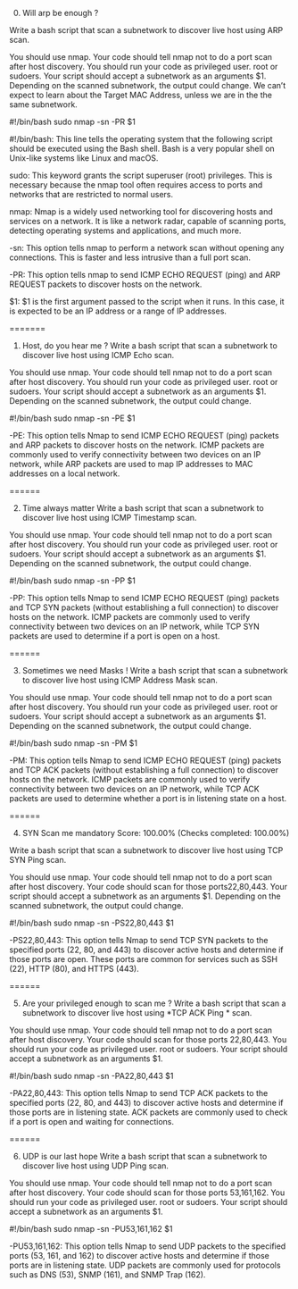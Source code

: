 0. Will arp be enough ?

Write a bash script that scan a subnetwork to discover live host using ARP scan.

You should use nmap.
Your code should tell nmap not to do a port scan after host discovery.
You should run your code as privileged user. root or sudoers.
Your script should accept a subnetwork as an arguments $1.
Depending on the scanned subnetwork, the output could change.
We can’t expect to learn about the Target MAC Address, unless we are in the the same subnetwork.

#!/bin/bash
sudo nmap -sn -PR $1


#!/bin/bash:
This line tells the operating system that the following script should be executed using the Bash shell. Bash is a very popular shell on Unix-like systems like Linux and macOS.

sudo:
This keyword grants the script superuser (root) privileges. This is necessary because the nmap tool often requires access to ports and networks that are restricted to normal users.

nmap:
Nmap is a widely used networking tool for discovering hosts and services on a network. It is like a network radar, capable of scanning ports, detecting operating systems and applications, and much more.

-sn:
This option tells nmap to perform a network scan without opening any connections. This is faster and less intrusive than a full port scan.

-PR:
This option tells nmap to send ICMP ECHO REQUEST (ping) and ARP REQUEST packets to discover hosts on the network.


$1:
$1 is the first argument passed to the script when it runs. In this case, it is expected to be an IP address or a range of IP addresses.

=======

1. Host, do you hear me ?
Write a bash script that scan a subnetwork to discover live host using ICMP Echo scan.

You should use nmap.
Your code should tell nmap not to do a port scan after host discovery.
You should run your code as privileged user. root or sudoers.
Your script should accept a subnetwork as an arguments $1.
Depending on the scanned subnetwork, the output could change.

#!/bin/bash
sudo nmap -sn -PE $1

-PE:
This option tells Nmap to send ICMP ECHO REQUEST (ping) packets and ARP packets to discover hosts on the network. ICMP packets are commonly used to verify connectivity between two devices on an IP network, while ARP packets are used to map IP addresses to MAC addresses on a local network.

======

2. Time always matter
Write a bash script that scan a subnetwork to discover live host using ICMP Timestamp scan.

You should use nmap.
Your code should tell nmap not to do a port scan after host discovery.
You should run your code as privileged user. root or sudoers.
Your script should accept a subnetwork as an arguments $1.
Depending on the scanned subnetwork, the output could change.

#!/bin/bash
sudo nmap -sn -PP $1

-PP:
This option tells Nmap to send ICMP ECHO REQUEST (ping) packets and TCP SYN packets (without establishing a full connection) to discover hosts on the network. ICMP packets are commonly used to verify connectivity between two devices on an IP network, while TCP SYN packets are used to determine if a port is open on a host.

======

3. Sometimes we need Masks !
Write a bash script that scan a subnetwork to discover live host using ICMP Address Mask scan.

You should use nmap.
Your code should tell nmap not to do a port scan after host discovery.
You should run your code as privileged user. root or sudoers.
Your script should accept a subnetwork as an arguments $1.
Depending on the scanned subnetwork, the output could change.

#!/bin/bash
sudo nmap -sn -PM $1


-PM:
This option tells Nmap to send ICMP ECHO REQUEST (ping) packets and TCP ACK packets (without establishing a full connection) to discover hosts on the network. ICMP packets are commonly used to verify connectivity between two devices on an IP network, while TCP ACK packets are used to determine whether a port is in listening state on a host.

======

4. SYN Scan me
mandatory
Score: 100.00% (Checks completed: 100.00%)


Write a bash script that scan a subnetwork to discover live host using TCP SYN Ping scan.

You should use nmap.
Your code should tell nmap not to do a port scan after host discovery.
Your code should scan for those ports22,80,443.
Your script should accept a subnetwork as an arguments $1.
Depending on the scanned subnetwork, the output could change.

#!/bin/bash
sudo nmap -sn -PS22,80,443 $1

-PS22,80,443:
This option tells Nmap to send TCP SYN packets to the specified ports (22, 80, and 443) to discover active hosts and determine if those ports are open. These ports are common for services such as SSH (22), HTTP (80), and HTTPS (443).

======

5. Are your privileged enough to scan me ?
Write a bash script that scan a subnetwork to discover live host using *TCP ACK Ping * scan.

You should use nmap.
Your code should tell nmap not to do a port scan after host discovery.
Your code should scan for those ports 22,80,443.
You should run your code as privileged user. root or sudoers.
Your script should accept a subnetwork as an arguments $1.

#!/bin/bash
sudo nmap -sn -PA22,80,443 $1

-PA22,80,443:
This option tells Nmap to send TCP ACK packets to the specified ports (22, 80, and 443) to discover active hosts and determine if those ports are in listening state. ACK packets are commonly used to check if a port is open and waiting for connections.

======

6. UDP is our last hope
Write a bash script that scan a subnetwork to discover live host using UDP Ping scan.

You should use nmap.
Your code should tell nmap not to do a port scan after host discovery.
Your code should scan for those ports 53,161,162.
You should run your code as privileged user. root or sudoers.
Your script should accept a subnetwork as an arguments $1.

#!/bin/bash
sudo nmap -sn -PU53,161,162 $1

-PU53,161,162:
This option tells Nmap to send UDP packets to the specified ports (53, 161, and 162) to discover active hosts and determine if those ports are in listening state. UDP packets are commonly used for protocols such as DNS (53), SNMP (161), and SNMP Trap (162).
